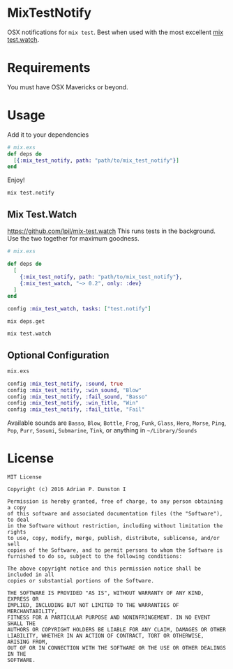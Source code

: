 MixTestNotify
=============

OSX notifications for `mix test`. Best when used with the most excellent [mix test.watch](https://github.com/lpil/mix-test.watch).

# Requirements

You must have OSX Mavericks or beyond.

# Usage

Add it to your dependencies

```elixir
# mix.exs
def deps do
  [{:mix_test_notify, path: "path/to/mix_test_notify"}]
end
```

Enjoy!
```
mix test.notify
```

## Mix Test.Watch
https://github.com/lpil/mix-test.watch
This runs tests in the background. Use the two together for maximum goodness.

```elixir
# mix.exs

def deps do
  [
    {:mix_test_notify, path: "path/to/mix_test_notify"},
    {:mix_test_watch, "~> 0.2", only: :dev}
  ]
end

config :mix_test_watch, tasks: ["test.notify"]
```

```
mix deps.get
```

```
mix test.watch
```

## Optional Configuration

```elixir
mix.exs

config :mix_test_notify, :sound, true
config :mix_test_notify, :win_sound, "Blow"
config :mix_test_notify, :fail_sound, "Basso"
config :mix_test_notify, :win_title, "Win"
config :mix_test_notify, :fail_title, "Fail"
```
Available sounds are `Basso`, `Blow`, `Bottle`, `Frog`, `Funk`, `Glass`, `Hero`, `Morse`, `Ping`, `Pop`, `Purr`, `Sosumi`, `Submarine`, `Tink`, or anything in `~/Library/Sounds`

# License
```
MIT License

Copyright (c) 2016 Adrian P. Dunston I

Permission is hereby granted, free of charge, to any person obtaining a copy
of this software and associated documentation files (the "Software"), to deal
in the Software without restriction, including without limitation the rights
to use, copy, modify, merge, publish, distribute, sublicense, and/or sell
copies of the Software, and to permit persons to whom the Software is
furnished to do so, subject to the following conditions:

The above copyright notice and this permission notice shall be included in all
copies or substantial portions of the Software.

THE SOFTWARE IS PROVIDED "AS IS", WITHOUT WARRANTY OF ANY KIND, EXPRESS OR
IMPLIED, INCLUDING BUT NOT LIMITED TO THE WARRANTIES OF MERCHANTABILITY,
FITNESS FOR A PARTICULAR PURPOSE AND NONINFRINGEMENT. IN NO EVENT SHALL THE
AUTHORS OR COPYRIGHT HOLDERS BE LIABLE FOR ANY CLAIM, DAMAGES OR OTHER
LIABILITY, WHETHER IN AN ACTION OF CONTRACT, TORT OR OTHERWISE, ARISING FROM,
OUT OF OR IN CONNECTION WITH THE SOFTWARE OR THE USE OR OTHER DEALINGS IN THE
SOFTWARE.
```

